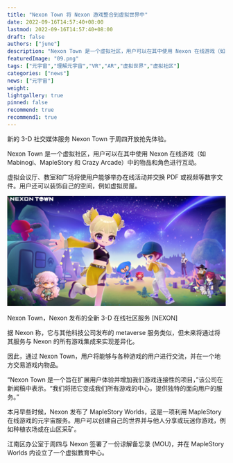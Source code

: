 ```yaml
---
title: "Nexon Town 将 Nexon 游戏整合到虚拟世界中"
date: 2022-09-16T14:57:40+08:00
lastmod: 2022-09-16T14:57:40+08:00
draft: false
authors: ["june"]
description: "Nexon Town 是一个虚拟社区，用户可以在其中使用 Nexon 在线游戏（如 Mabinogi、MapleStory 和 Crazy Arcade）中的物品和角色进行互动。"
featuredImage: "09.png"
tags: ["元宇宙","理解元宇宙","VR","AR","虚拟世界","虚拟社区"]
categories: ["news"]
news: ["元宇宙"]
weight: 
lightgallery: true
pinned: false
recommend: true
recommend1: true
---
```



新的 3-D 社交媒体服务 Nexon Town 于周四开放抢先体验。

Nexon Town 是一个虚拟社区，用户可以在其中使用 Nexon 在线游戏（如 Mabinogi、MapleStory 和 Crazy Arcade）中的物品和角色进行互动。

虚拟会议厅、教室和广场将使用户能够举办在线活动并交换 PDF 或视频等数字文件。用户还可以装饰自己的空间，例如虚拟房屋。

![Nexon Town，Nexon 发布的全新 3-D 在线社区服务 [NEXON]](08.png)

Nexon Town，Nexon 发布的全新 3-D 在线社区服务 [NEXON]




据 Nexon 称，它与其他科技公司发布的 metaverse 服务类似，但未来将通过将其服务与 Nexon 的所有游戏集成来实现差异化。

因此，通过 Nexon Town，用户将能够与各种游戏的用户进行交流，并在一个地方交易游戏内物品。

“Nexon Town 是一个旨在扩展用户体验并增加我们游戏连接性的项目，”该公司在新闻稿中表示。“我们将把它变成我们所有游戏的中心，提供独特的面向用户的服务。”

本月早些时候，Nexon 发布了 MapleStory Worlds，这是一项利用 MapleStory 在线游戏的元宇宙服务。用户可以创建自己的世界并与他人分享或玩迷你游戏，例如种植农场或在山区采矿。

江南区办公室于周四与 Nexon 签署了一份谅解备忘录 (MOU)，并在 MapleStory Worlds 内设立了一个虚拟教育中心。